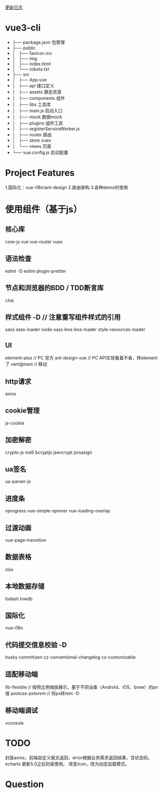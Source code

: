 [更新日志](./Version.md)

# vue3-cli
- ├── package.json 包管理
- ├── public
- │   ├── favicon.ico
- │   ├── img
- │   ├── index.html
- │   └── robots.txt
- ├── src
- │   ├── App.vue
- │   ├── api 接口定义
- │   ├── assets 静态资源
- │   ├── components 组件
- │   ├── libs 工具库
- │   ├── main.js 启动入口
- │   ├── mock 数据mock
- │   ├── plugins 组件工具
- │   ├── registerServiceWorker.js
- │   ├── router 路由
- │   ├── store vuex
- │   └── views 页面
- └── vue.config.js 启动配置

# Project Features
1.国际化：vue-i18n/ant-design
2.路由架构
3.各种demo的使用

# 使用组件（基于js）
## 核心库
core-js
vue
vue-router
vuex

## 语法检查
eslint -D
eslint-plugin-prettier

## 节点和浏览器的BDD / TDD断言库
chai

## 样式组件 -D // 注意重写组件样式的引用
sass sass-loader node-sass
less less-loader style-resources-loader

## UI
element-plus // PC 官方
ant-design-vue // PC API实现看着不香，转element了
vant@next // 移动

## http请求
axios

## cookie管理
js-cookie

## 加密解密
crypto-js
md5
bcryptjs
jsencrypt
jsrsasign

## ua签名
ua-parser-js

## 进度条
nprogress
vue-simple-spinner
vue-loading-overlay

## 过渡动画
vue-page-transition

## 数据表格
xlsx

## 本地数据存储
lodash
lowdb

## 国际化
vue-i18n

## 代码提交信息校验 -D
husky
commitizen
cz-conventional-changelog
cz-customizable


## 适配移动端
lib-flexible // 按照比例缩放展示，基于不同设备（Android、iOS、brow）的px值
postcss-pxtorem // 将px转rem -D

## 移动端调试
vconsole

# TODO
封装axios，前端自定义报文返回，error根据业务需求返回结果，含状态码。
echarts 更新5.0之后封装使用。
改变icon，改为动态加载模式。

# Question
